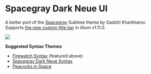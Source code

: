 # Spacegray Dark Neue UI

A better port of the [Spacegray](http://kkga.github.io/spacegray) Sublime theme by Gadzhi Kharkharov. Supports [the new custom title bar](https://github.com/atom/atom/pull/11790) in Atom v1.11.0.

![](https://raw.githubusercontent.com/nathanbuchar/spacegray-dark-ui/master/screenshots/screenshot.png)


**Suggested Syntax Themes**
* [Firewatch Syntax](https://atom.io/themes/firewatch-syntax) (featured above)
* [Spacegray Dark Neue Syntax](https://atom.io/themes/spacegray-dark-neue-syntax)
* [Peacocks in Space](https://atom.io/themes/peacocks-in-space-syntax)
